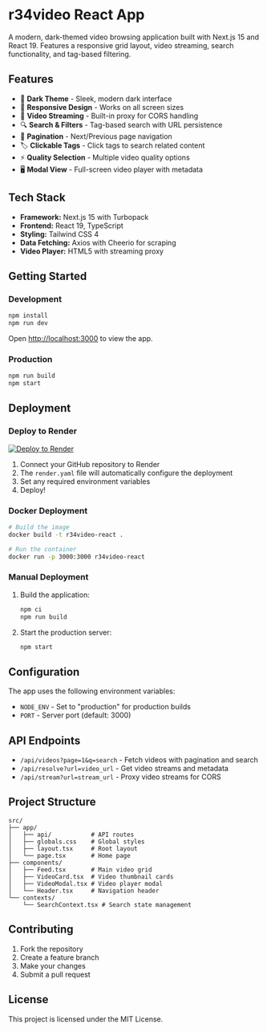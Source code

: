 # r34video React App

A modern, dark-themed video browsing application built with Next.js 15 and React 19. Features a responsive grid layout, video streaming, search functionality, and tag-based filtering.

## Features

- 🎨 **Dark Theme** - Sleek, modern dark interface
- 📱 **Responsive Design** - Works on all screen sizes
- 🎥 **Video Streaming** - Built-in proxy for CORS handling
- 🔍 **Search & Filters** - Tag-based search with URL persistence
- 📄 **Pagination** - Next/Previous page navigation
- 🏷️ **Clickable Tags** - Click tags to search related content
- ⚡ **Quality Selection** - Multiple video quality options
- 🖥️ **Modal View** - Full-screen video player with metadata

## Tech Stack

- **Framework:** Next.js 15 with Turbopack
- **Frontend:** React 19, TypeScript
- **Styling:** Tailwind CSS 4
- **Data Fetching:** Axios with Cheerio for scraping
- **Video Player:** HTML5 with streaming proxy

## Getting Started

### Development

```bash
npm install
npm run dev
```

Open [http://localhost:3000](http://localhost:3000) to view the app.

### Production

```bash
npm run build
npm start
```

## Deployment

### Deploy to Render

[![Deploy to Render](https://render.com/images/deploy-to-render-button.svg)](https://render.com/deploy)

1. Connect your GitHub repository to Render
2. The `render.yaml` file will automatically configure the deployment
3. Set any required environment variables
4. Deploy!

### Docker Deployment

```bash
# Build the image
docker build -t r34video-react .

# Run the container
docker run -p 3000:3000 r34video-react
```

### Manual Deployment

1. Build the application:
   ```bash
   npm ci
   npm run build
   ```

2. Start the production server:
   ```bash
   npm start
   ```

## Configuration

The app uses the following environment variables:

- `NODE_ENV` - Set to "production" for production builds
- `PORT` - Server port (default: 3000)

## API Endpoints

- `/api/videos?page=1&q=search` - Fetch videos with pagination and search
- `/api/resolve?url=video_url` - Get video streams and metadata
- `/api/stream?url=stream_url` - Proxy video streams for CORS

## Project Structure

```
src/
├── app/
│   ├── api/           # API routes
│   ├── globals.css    # Global styles
│   ├── layout.tsx     # Root layout
│   └── page.tsx       # Home page
├── components/
│   ├── Feed.tsx       # Main video grid
│   ├── VideoCard.tsx  # Video thumbnail cards
│   ├── VideoModal.tsx # Video player modal
│   └── Header.tsx     # Navigation header
└── contexts/
    └── SearchContext.tsx # Search state management
```

## Contributing

1. Fork the repository
2. Create a feature branch
3. Make your changes
4. Submit a pull request

## License

This project is licensed under the MIT License.

